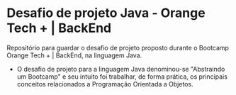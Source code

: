 # Desafio de projeto Java - Orange Tech + | BackEnd
Repositório para guardar o desafio de projeto proposto durante o Bootcamp Orange Tech + | BackEnd, na linguagem Java.

* O desafio de projeto para a linguagem Java denominou-se "Abstraindo um Bootcamp" e seu intuito foi trabalhar, de forma prática, os principais conceitos relacionados a Programação Orientada a Objetos.
